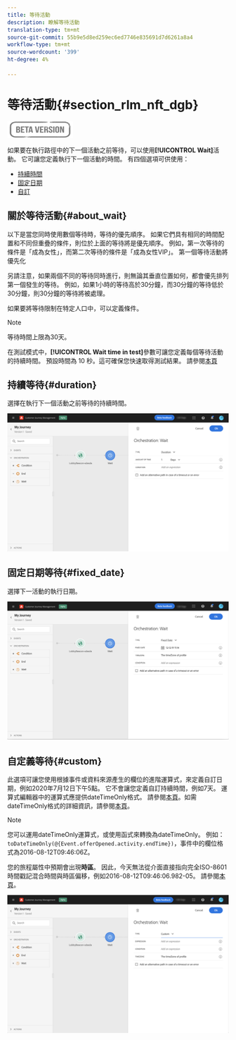 ```yaml
---
title: 等待活動
description: 瞭解等待活動
translation-type: tm+mt
source-git-commit: 55b9e5d8ed259ec6ed7746e835691d7d6261a8a4
workflow-type: tm+mt
source-wordcount: '399'
ht-degree: 4%

---
```


# 等待活動{#section_rlm_nft_dgb}

![](../assets/do-not-localize/badge.png)

如果要在執行路徑中的下一個活動之前等待，可以使用&#x200B;**[!UICONTROL Wait]**&#x200B;活動。 它可讓您定義執行下一個活動的時間。 有四個選項可供使用：

* [持續時間](#duration)
* [固定日期](#fixed_date)
* [自訂](#custom)

<!--* [Email send time optimization](#email_send_time_optimization)-->

## 關於等待活動{#about_wait}

以下是當您同時使用數個等待時，等待的優先順序。 如果它們具有相同的時間配置和不同但重疊的條件，則位於上面的等待將是優先順序。 例如，第一次等待的條件是「成為女性」，而第二次等待的條件是「成為女性VIP」。 第一個等待活動將優先化

另請注意，如果兩個不同的等待同時進行，則無論其垂直位置如何，都會優先排列第一個發生的等待。 例如，如果1小時的等待高於30分鐘，而30分鐘的等待低於30分鐘，則30分鐘的等待將被處理。

如果要將等待限制在特定人口中，可以定義條件。

>[!NOTE]
>
>等待時間上限為30天。
>
>在測試模式中，**[!UICONTROL Wait time in test]**&#x200B;參數可讓您定義每個等待活動的持續時間。 預設時間為 10 秒。這可確保您快速取得測試結果。 請參閱[本頁](../building-journeys/testing-the-journey.md)

## 持續等待{#duration}

選擇在執行下一個活動之前等待的持續時間。

![](../assets/journey55.png)

## 固定日期等待{#fixed_date}

選擇下一活動的執行日期。

![](../assets/journey56.png)

## 自定義等待{#custom}

此選項可讓您使用根據事件或資料來源產生的欄位的進階運算式，來定義自訂日期，例如2020年7月12日下午5點。 它不會讓您定義自訂持續時間，例如7天。 運算式編輯器中的運算式應提供dateTimeOnly格式。 請參閱[本頁](https://experienceleague.adobe.com/docs/journeys/using/building-advanced-conditions-journeys/expressionadvanced.html)。如需dateTimeOnly格式的詳細資訊，請參閱[本頁](https://experienceleague.adobe.com/docs/journeys/using/building-advanced-conditions-journeys/syntax/data-types.html)。

>[!NOTE]
>
>您可以運用dateTimeOnly運算式，或使用函式來轉換為dateTimeOnly。 例如：```toDateTimeOnly(@{Event.offerOpened.activity.endTime})```，事件中的欄位格式為2016-08-12T09:46:06Z。
>
>您的旅程屬性中預期會出現&#x200B;**時區**。 因此，今天無法從介面直接指向完全ISO-8601時間戳記混合時間與時區偏移，例如2016-08-12T09:46:06.982-05。 請參閱[本頁](../building-journeys/timezone-management.md)。

![](../assets/journey57.png)

<!--## Email send time optimization{#email_send_time_optimization}

>[!CAUTION]
>
>The email send time optimization capability is only available to customers who use the [Adobe Experience Platform Data Connector](https://docs.adobe.com/content/help/en/campaign-standard/using/developing/mapping-campaign-and-aep-data/aep-about-data-connector.html).

This type of wait uses a score calculated in Adobe Experience Platform. The score calculates the propensity to click or open an email in the future based on past behavior. Note that the algorithm calculating the score needs a certain amount of data to work. As a result, when it does not have enough data, the default wait time will apply. At publication time, you’ll be notified that the default time applies.

>[!NOTE]
>
>The first event of your journey must have a namespace.
>
>This capability is only available after an **[!UICONTROL Email]** activity. You need to have Adobe Campaign Standard.

1. In the **[!UICONTROL Amount of time]** field, define the number of hours to consider to optimize email sending.
1. In the **[!UICONTROL Optimization type]** field, choose if the optimization should increase clicks or opens.
1. In the **[!UICONTROL Default time]** field, define the default time to wait if the predictive send time score is not available.

    >[!NOTE]
    >
    >Note that the send time score can be unavailable because there is not enough data to perform the calculation. In this case, you will be informed, at publication time, that the default time applies.

![](../assets/journey57bis.png)-->
